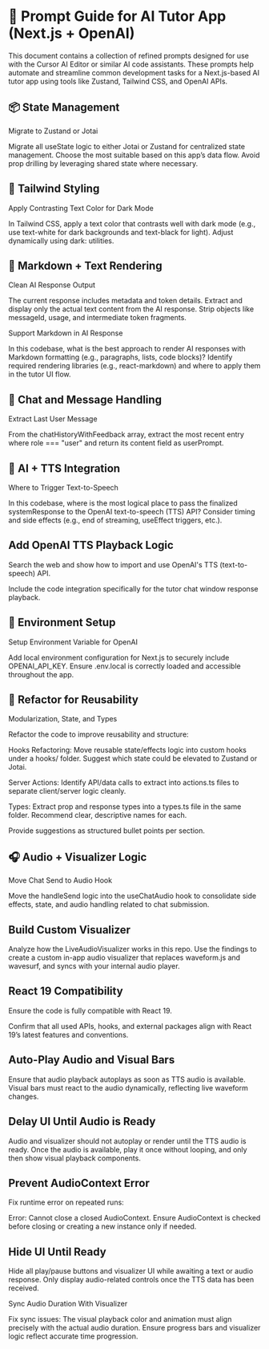 # 🧠 Prompt Guide for AI Tutor App (Next.js + OpenAI)

This document contains a collection of refined prompts designed for use with the Cursor AI Editor or similar AI code assistants. These prompts help automate and streamline common development tasks for a Next.js-based AI tutor app using tools like Zustand, Tailwind CSS, and OpenAI APIs.

## 📦 State Management

Migrate to Zustand or Jotai

Migrate all useState logic to either Jotai or Zustand for centralized state management. Choose the most suitable based on this app’s data flow. Avoid prop drilling by leveraging shared state where necessary.

## 🎨 Tailwind Styling

Apply Contrasting Text Color for Dark Mode

In Tailwind CSS, apply a text color that contrasts well with dark mode (e.g., use text-white for dark backgrounds and text-black for light). Adjust dynamically using dark: utilities.

## 🧾 Markdown + Text Rendering

Clean AI Response Output

The current response includes metadata and token details. Extract and display only the actual text content from the AI response. Strip objects like messageId, usage, and intermediate token fragments.

Support Markdown in AI Response

In this codebase, what is the best approach to render AI responses with Markdown formatting (e.g., paragraphs, lists, code blocks)? Identify required rendering libraries (e.g., react-markdown) and where to apply them in the tutor UI flow.

## 💬 Chat and Message Handling

Extract Last User Message

From the chatHistoryWithFeedback array, extract the most recent entry where role === "user" and return its content field as userPrompt.

## 🧠 AI + TTS Integration

Where to Trigger Text-to-Speech

In this codebase, where is the most logical place to pass the finalized systemResponse to the OpenAI text-to-speech (TTS) API? Consider timing and side effects (e.g., end of streaming, useEffect triggers, etc.).

## Add OpenAI TTS Playback Logic

Search the web and show how to import and use OpenAI's TTS (text-to-speech) API. 

Include the code integration specifically for the tutor chat window response playback.

## 🔐 Environment Setup

Setup Environment Variable for OpenAI

Add local environment configuration for Next.js to securely include OPENAI_API_KEY. Ensure .env.local is correctly loaded and accessible throughout the app.

## 🧹 Refactor for Reusability

Modularization, State, and Types

Refactor the code to improve reusability and structure:

Hooks Refactoring: Move reusable state/effects logic into custom hooks under a hooks/ folder. Suggest which state could be elevated to Zustand or Jotai.

Server Actions: Identify API/data calls to extract into actions.ts files to separate client/server logic cleanly.

Types: Extract prop and response types into a types.ts file in the same folder. Recommend clear, descriptive names for each.

Provide suggestions as structured bullet points per section.

## 🎧 Audio + Visualizer Logic

Move Chat Send to Audio Hook

Move the handleSend logic into the useChatAudio hook to consolidate side effects, state, and audio handling related to chat submission.

## Build Custom Visualizer

Analyze how the LiveAudioVisualizer works in this repo. Use the findings to create a custom in-app audio visualizer that replaces waveform.js and wavesurf, and syncs with your internal audio player.

## React 19 Compatibility

Ensure the code is fully compatible with React 19.

Confirm that all used APIs, hooks, and external packages align with React 19’s latest features and conventions.

## Auto-Play Audio and Visual Bars

Ensure that audio playback autoplays as soon as TTS audio is available. Visual bars must react to the audio dynamically, reflecting live waveform changes.

## Delay UI Until Audio is Ready

Audio and visualizer should not autoplay or render until the TTS audio is ready. Once the audio is available, play it once without looping, and only then show visual playback components.

## Prevent AudioContext Error

Fix runtime error on repeated runs:

Error: Cannot close a closed AudioContext.
Ensure AudioContext is checked before closing or creating a new instance only if needed.

## Hide UI Until Ready

Hide all play/pause buttons and visualizer UI while awaiting a text or audio response. Only display audio-related controls once the TTS data has been received.

Sync Audio Duration With Visualizer

Fix sync issues: The visual playback color and animation must align precisely with the actual audio duration. Ensure progress bars and visualizer logic reflect accurate time progression.

